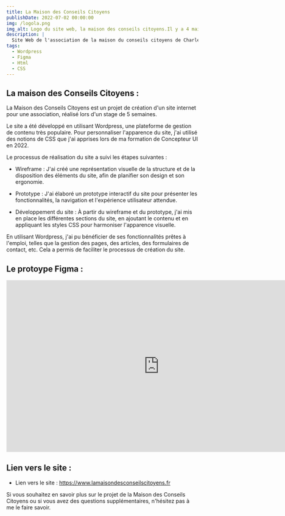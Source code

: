 ```yaml
---
title: La Maison des Conseils Citoyens
publishDate: 2022-07-02 00:00:00
img: /logola.png
img_alt: Logo du site web, la maison des conseils citoyens.Il y a 4 maisons pour représenter les quatres quartiers que l'association a .
description: |
  Site Web de l'association de la maison du conseils citoyens de Charleville-Mézières
tags:
  - Wordpress
  - Figma
  - Html
  - CSS
---
```


## La maison des Conseils Citoyens :

La Maison des Conseils Citoyens est un projet de création d'un site internet pour une association, réalisé lors d'un stage de 5 semaines.

Le site a été développé en utilisant Wordpress, une plateforme de gestion de contenu très populaire. Pour personnaliser l'apparence du site, j'ai utilisé des notions de CSS que j'ai apprises lors de ma formation de Concepteur UI en 2022.

Le processus de réalisation du site a suivi les étapes suivantes :

   - Wireframe : J'ai créé une représentation visuelle de la structure et de la disposition des éléments du site, afin de planifier son design et son ergonomie.

   - Prototype : J'ai élaboré un prototype interactif du site pour présenter les fonctionnalités, la navigation et l'expérience utilisateur attendue.

   - Développement du site : À partir du wireframe et du prototype, j'ai mis en place les différentes sections du site, en ajoutant le contenu et en appliquant les styles CSS pour harmoniser l'apparence visuelle.

En utilisant Wordpress, j'ai pu bénéficier de ses fonctionnalités prêtes à l'emploi, telles que la gestion des pages, des articles, des formulaires de contact, etc. Cela a permis de faciliter le processus de création du site.

## Le protoype Figma :

<iframe style="border: 1px solid rgba(0, 0, 0, 0.1);" width="800" height="450" src="https://www.figma.com/embed?embed_host=share&url=https%3A%2F%2Fwww.figma.com%2Ffile%2FdxSIMWByLT1F3GBR6CYyj8%2Fmaquette-site-La-maison-des-citoyens%3Ftype%3Ddesign%26node-id%3D0%253A1%26t%3D1iOu5s1MAPszBMnH-1" allowfullscreen></iframe>

## Lien vers le site :

- Lien vers le site : https://www.lamaisondesconseilscitoyens.fr

Si vous souhaitez en savoir plus sur le projet de la Maison des Conseils Citoyens ou si vous avez des questions supplémentaires, n'hésitez pas à me le faire savoir.
